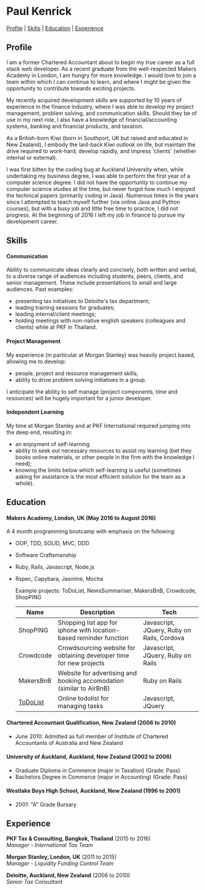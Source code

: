 # Paul Kenrick

[Profile](#profile) | [Skills](#skills) | [Education](#education) | [Experience](#experience)

## Profile

I am a former Chartered Accountant about to begin my true career as a full stack web developer.  As a recent graduate from the well-respected Makers Academy in London, I am hungry for more knowledge.  I would love to join a team within which I can continue to learn, and where I might be given the opportunity to contribute towards exciting projects.  

My recently acquired development skills are supported by 10 years of experience in the finance industry, where I was able to develop my project management, problem solving, and communication skills.  Should they be of use in my next role, I also have a knowledge of financial/accounting systems, banking and financial products, and taxation.

As a British-born Kiwi (born in Southport, UK but raised and educated in New Zealand), I embody the laid-back Kiwi outlook on life, but maintain the drive required to work-hard, develop rapidly, and impress 'clients' (whether internal or external).   

I was first bitten by the coding bug at Auckland University when, while undertaking my business degree, I was able to perform the first year of a computer science degree.  I did not have the opportunity to continue my computer science studies at the time, but never forgot how much I enjoyed the technical papers (primarily coding in Java).  Numerous times in the years since I attempted to teach myself further (via online Java and Python courses), but with a busy job and little free time to practice, I did not progress.  At the beginning of 2016 I left my job in finance to pursue my development career.

## Skills

#### Communication

Ability to communicate ideas clearly and concisely, both written and verbal, to a diverse range of audiences including students, peers, clients, and senior management. These include presentations to small and large audiences.  Past examples:
  - presenting tax initiatives to Deloitte's tax department;
  - leading training sessions for graduates;
  - leading internal/client meetings;
  - holding meetings with non-native english speakers (colleagues and clients) while at PKF in Thailand.

#### Project Management

My experience (in particular at Morgan Stanley) was heavily project based, allowing me to develop:
  - people, project and resource management skills;
  - ability to drive problem solving initiatives in a group.

I anticipate the ability to self manage (project components, time and resources) will be hugely important for a junior developer.

#### Independent Learning

My time at Morgan Stanley and at PKF International required jumping into the deep end, resulting in:
 - an enjoyment of self-learning
 - ability to seek out necessary resources to assist my learning (bet they books online materials, or other people in the firm with the knowledge I need);
 - knowing the limits below which self-learning is useful (sometimes asking for assistance is the most efficient solution for the team as a whole).

## Education

#### Makers Academy, London, UK (May 2016 to August 2016)
A 4 month programming bootcamp with emphasis on the following:

- OOP, TDD, SOLID, MVC, DDD
- Software Craftsmanship
- Ruby, Rails, Javascript, Node.js
- Rspec, Capybara, Jasmine, Mocha

  Example projects: ToDoList, NewsSummariser, MakersBnB, Crowdcode, ShopPING

  | Name      | Description                                                          | Tech
  |-----------|----------------------------------------------------------------------|-------------------------------------------|
  | ShopPING  | Shopping list app for iphone with location-based reminder function   |Javascript, JQuery, Ruby on Rails, Cordova |
  | Crowdcode | Crowdsourcing website for obtaining developer time for new projects  |Javascript, JQuery, Ruby on Rails          |
  | MakersBnB | Website for advertising and booking accomodation (similar to AirBnB) |Ruby on Rails                              |
  | [ToDoList](https://github.com/pkenrick/to_do_list)  | Online todolist for managing tasks                                   |Javascript, JQuery                         |

#### Chartered Accountant Qualification, New Zealand (2006 to 2010)

- June 2010: Admitted as full member of Institute of Chartered Accountants of Australia and New Zealand

#### University of Auckland, Auckland, New Zealand (2002 to 2006)

- Graduate Diploma in Commerce (major in Taxation) (Grade: Pass)
- Bachelors Degree in Commerce (major in Accounting) (Grade: Pass)

#### Westlake Boys High School, Auckland, New Zealand (1996 to 2001)

- 2001: "A" Grade Bursary

## Experience

**PKF Tax & Consulting, Bangkok, Thailand** (2015 to 2016)    
*Manager - International Tax Team*  

**Morgan Stanley, London, UK** (2011 to 2015)    
*Manager - Liquidity Funding Control Team*  

**Deloitte, Auckland, New Zealand** (2006 to 2010)   
*Senior Tax Consultant*  
